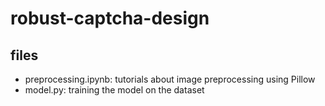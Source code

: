# robust-captcha-design
## files
- preprocessing.ipynb: tutorials about image preprocessing using Pillow
- model.py: training the model on the dataset
